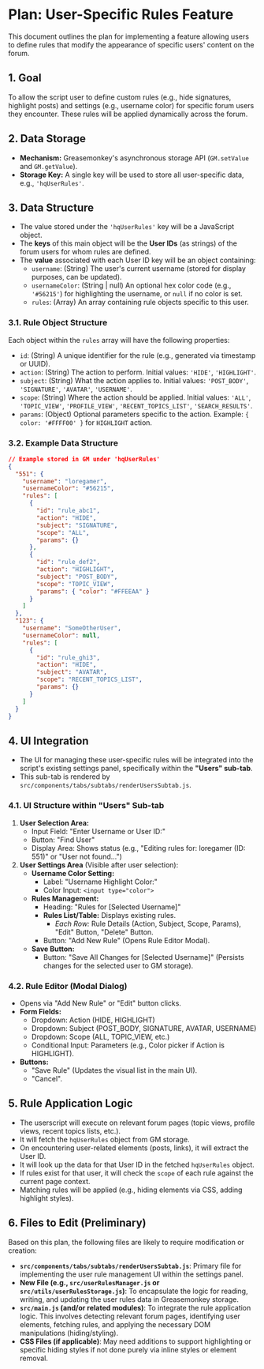 # Plan: User-Specific Rules Feature

This document outlines the plan for implementing a feature allowing users to define rules that modify the appearance of specific users' content on the forum.

## 1. Goal

To allow the script user to define custom rules (e.g., hide signatures, highlight posts) and settings (e.g., username color) for specific forum users they encounter. These rules will be applied dynamically across the forum.

## 2. Data Storage

- **Mechanism:** Greasemonkey's asynchronous storage API (`GM.setValue` and `GM.getValue`).
- **Storage Key:** A single key will be used to store all user-specific data, e.g., `'hqUserRules'`.

## 3. Data Structure

- The value stored under the `'hqUserRules'` key will be a JavaScript object.
- The **keys** of this main object will be the **User IDs** (as strings) of the forum users for whom rules are defined.
- The **value** associated with each User ID key will be an object containing:
  - `username`: (String) The user's current username (stored for display purposes, can be updated).
  - `usernameColor`: (String | null) An optional hex color code (e.g., `'#56215'`) for highlighting the username, or `null` if no color is set.
  - `rules`: (Array) An array containing rule objects specific to this user.

### 3.1. Rule Object Structure

Each object within the `rules` array will have the following properties:

- `id`: (String) A unique identifier for the rule (e.g., generated via timestamp or UUID).
- `action`: (String) The action to perform. Initial values: `'HIDE'`, `'HIGHLIGHT'`.
- `subject`: (String) What the action applies to. Initial values: `'POST_BODY'`, `'SIGNATURE'`, `'AVATAR'`, `'USERNAME'`.
- `scope`: (String) Where the action should be applied. Initial values: `'ALL'`, `'TOPIC_VIEW'`, `'PROFILE_VIEW'`, `'RECENT_TOPICS_LIST'`, `'SEARCH_RESULTS'`.
- `params`: (Object) Optional parameters specific to the action. Example: `{ color: '#FFFF00' }` for `HIGHLIGHT` action.

### 3.2. Example Data Structure

```json
// Example stored in GM under 'hqUserRules'
{
  "551": {
    "username": "loregamer",
    "usernameColor": "#56215",
    "rules": [
      {
        "id": "rule_abc1",
        "action": "HIDE",
        "subject": "SIGNATURE",
        "scope": "ALL",
        "params": {}
      },
      {
        "id": "rule_def2",
        "action": "HIGHLIGHT",
        "subject": "POST_BODY",
        "scope": "TOPIC_VIEW",
        "params": { "color": "#FFEEAA" }
      }
    ]
  },
  "123": {
    "username": "SomeOtherUser",
    "usernameColor": null,
    "rules": [
      {
        "id": "rule_ghi3",
        "action": "HIDE",
        "subject": "AVATAR",
        "scope": "RECENT_TOPICS_LIST",
        "params": {}
      }
    ]
  }
}
```

## 4. UI Integration

- The UI for managing these user-specific rules will be integrated into the script's existing settings panel, specifically within the **"Users" sub-tab**.
- This sub-tab is rendered by `src/components/tabs/subtabs/renderUsersSubtab.js`.

### 4.1. UI Structure within "Users" Sub-tab

1.  **User Selection Area:**
    - Input Field: "Enter Username or User ID:"
    - Button: "Find User"
    - Display Area: Shows status (e.g., "Editing rules for: loregamer (ID: 551)" or "User not found...")
2.  **User Settings Area** (Visible after user selection):
    - **Username Color Setting:**
      - Label: "Username Highlight Color:"
      - Color Input: `<input type="color">`
    - **Rules Management:**
      - Heading: "Rules for [Selected Username]"
      - **Rules List/Table:** Displays existing rules.
        - _Each Row:_ Rule Details (Action, Subject, Scope, Params), "Edit" Button, "Delete" Button.
      - Button: "Add New Rule" (Opens Rule Editor Modal).
    - **Save Button:**
      - Button: "Save All Changes for [Selected Username]" (Persists changes for the selected user to GM storage).

### 4.2. Rule Editor (Modal Dialog)

- Opens via "Add New Rule" or "Edit" button clicks.
- **Form Fields:**
  - Dropdown: Action (HIDE, HIGHLIGHT)
  - Dropdown: Subject (POST_BODY, SIGNATURE, AVATAR, USERNAME)
  - Dropdown: Scope (ALL, TOPIC_VIEW, etc.)
  - Conditional Input: Parameters (e.g., Color picker if Action is HIGHLIGHT).
- **Buttons:**
  - "Save Rule" (Updates the visual list in the main UI).
  - "Cancel".

## 5. Rule Application Logic

- The userscript will execute on relevant forum pages (topic views, profile views, recent topics lists, etc.).
- It will fetch the `hqUserRules` object from GM storage.
- On encountering user-related elements (posts, links), it will extract the User ID.
- It will look up the data for that User ID in the fetched `hqUserRules` object.
- If rules exist for that user, it will check the `scope` of each rule against the current page context.
- Matching rules will be applied (e.g., hiding elements via CSS, adding highlight styles).

## 6. Files to Edit (Preliminary)

Based on this plan, the following files are likely to require modification or creation:

- **`src/components/tabs/subtabs/renderUsersSubtab.js`**: Primary file for implementing the user rule management UI within the settings panel.
- **New File (e.g., `src/userRulesManager.js` or `src/utils/userRulesStorage.js`)**: To encapsulate the logic for reading, writing, and updating the user rules data in Greasemonkey storage.
- **`src/main.js` (and/or related modules)**: To integrate the rule application logic. This involves detecting relevant forum pages, identifying user elements, fetching rules, and applying the necessary DOM manipulations (hiding/styling).
- **CSS Files (if applicable)**: May need additions to support highlighting or specific hiding styles if not done purely via inline styles or element removal.
